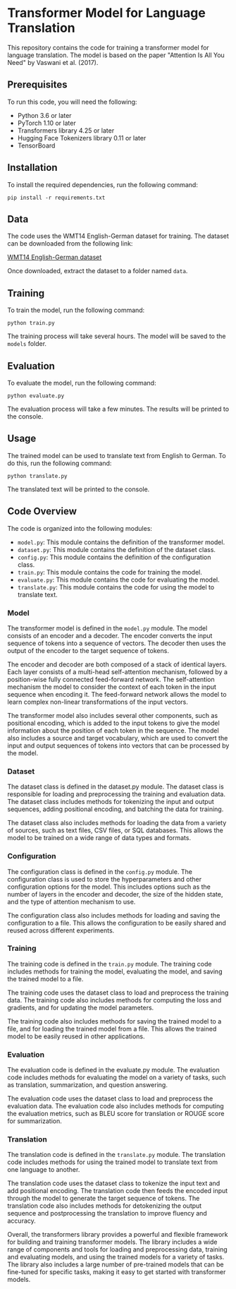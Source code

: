 # Transformer Model for Language Translation

This repository contains the code for training a transformer model for language translation. The model is based on the paper "Attention Is All You Need" by Vaswani et al. (2017).

## Prerequisites

To run this code, you will need the following:

* Python 3.6 or later
* PyTorch 1.10 or later
* Transformers library 4.25 or later
* Hugging Face Tokenizers library 0.11 or later
* TensorBoard

## Installation

To install the required dependencies, run the following command:

```
pip install -r requirements.txt
```

## Data

The code uses the WMT14 English-German dataset for training. The dataset can be downloaded from the following link:

[WMT14 English-German dataset](https://www.statmt.org/wmt14/translation-task.html)

Once downloaded, extract the dataset to a folder named `data`.

## Training

To train the model, run the following command:

```
python train.py
```

The training process will take several hours. The model will be saved to the `models` folder.

## Evaluation

To evaluate the model, run the following command:

```
python evaluate.py
```

The evaluation process will take a few minutes. The results will be printed to the console.

## Usage

The trained model can be used to translate text from English to German. To do this, run the following command:

```
python translate.py
```

The translated text will be printed to the console.

## Code Overview

The code is organized into the following modules:

* `model.py`: This module contains the definition of the transformer model.
* `dataset.py`: This module contains the definition of the dataset class.
* `config.py`: This module contains the definition of the configuration class.
* `train.py`: This module contains the code for training the model.
* `evaluate.py`: This module contains the code for evaluating the model.
* `translate.py`: This module contains the code for using the model to translate text.

### Model

The transformer model is defined in the `model.py` module. The model consists of an encoder and a decoder. The encoder converts the input sequence of tokens into a sequence of vectors. The decoder then uses the output of the encoder to the target sequence of tokens.

The encoder and decoder are both composed of a stack of identical layers. Each layer consists of a multi-head self-attention mechanism, followed by a position-wise fully connected feed-forward network. The self-attention mechanism the model to consider the context of each token in the input sequence when encoding it. The feed-forward network allows the model to learn complex non-linear transformations of the input vectors.

The transformer model also includes several other components, such as positional encoding, which is added to the input tokens to give the model information about the position of each token in the sequence. The model also includes a source and target vocabulary, which are used to convert the input and output sequences of tokens into vectors that can be processed by the model.

### Dataset
The dataset class is defined in the dataset.py module. The dataset class is responsible for loading and preprocessing the training and evaluation data. The dataset class includes methods for tokenizing the input and output sequences, adding positional encoding, and batching the data for training.

The dataset class also includes methods for loading the data from a variety of sources, such as text files, CSV files, or SQL databases. This allows the model to be trained on a wide range of data types and formats.

### Configuration
The configuration class is defined in the `config.py` module. The configuration class is used to store the hyperparameters and other configuration options for the model. This includes options such as the number of layers in the encoder and decoder, the size of the hidden state, and the type of attention mechanism to use.

The configuration class also includes methods for loading and saving the configuration to a file. This allows the configuration to be easily shared and reused across different experiments.

### Training
The training code is defined in the `train.py` module. The training code includes methods for training the model, evaluating the model, and saving the trained model to a file.

The training code uses the dataset class to load and preprocess the training data. The training code also includes methods for computing the loss and gradients, and for updating the model parameters.

The training code also includes methods for saving the trained model to a file, and for loading the trained model from a file. This allows the trained model to be easily reused in other applications.

### Evaluation
The evaluation code is defined in the evaluate.py module. The evaluation code includes methods for evaluating the model on a variety of tasks, such as translation, summarization, and question answering.

The evaluation code uses the dataset class to load and preprocess the evaluation data. The evaluation code also includes methods for computing the evaluation metrics, such as BLEU score for translation or ROUGE score for summarization.

### Translation
The translation code is defined in the `translate.py` module. The translation code includes methods for using the trained model to translate text from one language to another.

The translation code uses the dataset class to tokenize the input text and add positional encoding. The translation code then feeds the encoded input through the model to generate the target sequence of tokens. The translation code also includes methods for detokenizing the output sequence and postprocessing the translation to improve fluency and accuracy.

Overall, the transformers library provides a powerful and flexible framework for building and training transformer models. The library includes a wide range of components and tools for loading and preprocessing data, training and evaluating models, and using the trained models for a variety of tasks. The library also includes a large number of pre-trained models that can be fine-tuned for specific tasks, making it easy to get started with transformer models.
